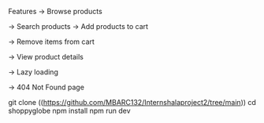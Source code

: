 
 Features
-> Browse products

-> Search products
-> Add products to cart

-> Remove items from cart

-> View product details

-> Lazy loading 

-> 404 Not Found page

git clone ((https://github.com/MBARC132/Internshalaproject2/tree/main))
cd shoppyglobe
npm install
npm run dev

